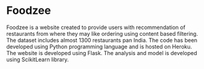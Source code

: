 # Foodzee
Foodzee is a website created to provide users with recommendation of restaurants from where they may like ordering using content based filtering. The dataset includes almost 1300 restaurants pan India. The code has been developed using Python programming language and is hosted on Heroku. The website is developed using Flask. The analysis and model is developed using ScikitLearn library.
